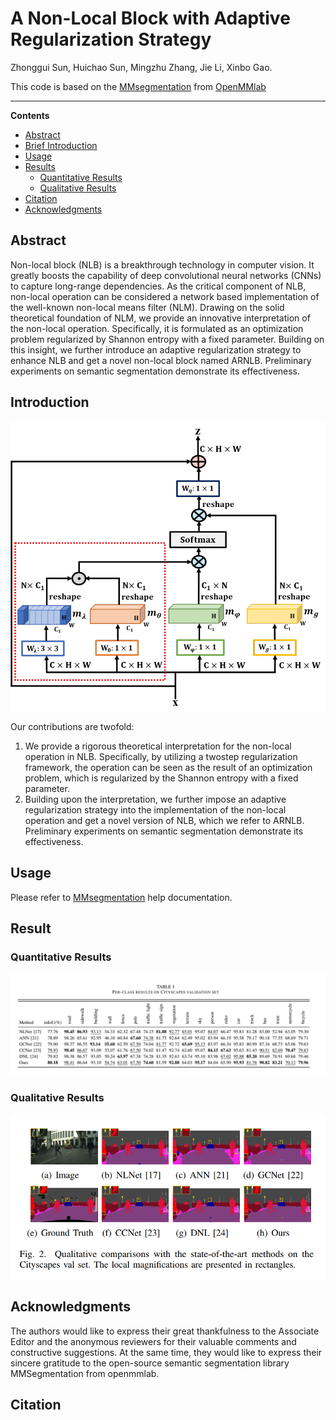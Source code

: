 # A Non-Local Block with Adaptive Regularization Strategy
Zhonggui Sun, Huichao Sun, Mingzhu Zhang, Jie Li, Xinbo Gao.

This code is based on the [MMsegmentation](https://github.com/open-mmlab/mmsegmentation) from [OpenMMlab](https://openmmlab.com/) 
__________
**Contents**
- [Abstract](#abstract)
- [Brief Introduction](#brief-introduction)
- [Usage](#usage)
- [Results](#results)
  - [Quantitative Results](#quantitative-results)
  - [Qualitative Results](#qualitative-results)
- [Citation](#citation)
- [Acknowledgments](#acknowledgments)

## Abstract
Non-local block (NLB) is a breakthrough technology in computer vision. It greatly boosts the capability of deep convolutional neural networks (CNNs) to capture long-range dependencies. As the critical component of NLB, non-local operation can be considered a network based implementation of the well-known non-local means filter (NLM). Drawing on the solid theoretical foundation of NLM, we provide an innovative interpretation of the non-local operation. Specifically, it is formulated as an optimization problem regularized by Shannon entropy with a fixed parameter. Building on this insight, we further introduce an adaptive regularization strategy to enhance NLB and get a novel non-local block named ARNLB. Preliminary experiments on semantic segmentation demonstrate its effectiveness.

## Introduction
<div align=center><img src="https://github.com/sunhuichao/ARNLB/blob/main/ARNLB.png"/></div>

Our contributions are twofold:
1) We provide a rigorous theoretical interpretation for the
non-local operation in NLB. Specifically, by utilizing a twostep regularization framework, the operation can be seen as
the result of an optimization problem, which is regularized by the Shannon entropy with a fixed parameter.
2) Building upon the interpretation, we further impose an adaptive regularization strategy into the implementation of the
non-local operation and get a novel version of NLB, which we refer to ARNLB. Preliminary experiments on semantic segmentation demonstrate its effectiveness.

## Usage
Please refer to [MMsegmentation](https://mmsegmentation.readthedocs.io/en/latest/) help documentation.

## Result
### Quantitative Results
![image](https://github.com/sunhuichao/ARNLB/blob/main/Table%20I.png)
### Qualitative Results
<div align=center><img src="https://github.com/sunhuichao/ARNLB/blob/main/Fig%202.png"/></div>

## Acknowledgments
The authors would like to express their great thankfulness to the Associate Editor and the anonymous reviewers for
their valuable comments and constructive suggestions. At the same time, they would like to express their sincere gratitude to the open-source semantic segmentation library MMSegmentation from openmmlab.
## Citation
